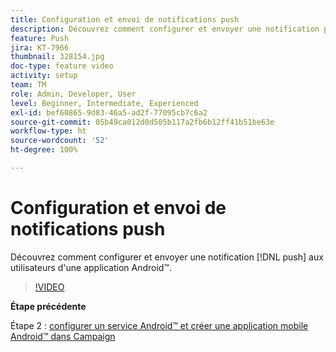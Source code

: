 ```yaml
---
title: Configuration et envoi de notifications push
description: Découvrez comment configurer et envoyer une notification push aux utilisateurs d'applications Android™.
feature: Push
jira: KT-7966
thumbnail: 328154.jpg
doc-type: feature video
activity: setup
team: TM
role: Admin, Developer, User
level: Beginner, Intermediate, Experienced
exl-id: bef60865-9d83-46a5-ad2f-77095cb7c6a2
source-git-commit: 05b49ca012d0d505b117a2fb6b12ff41b51be63e
workflow-type: ht
source-wordcount: '52'
ht-degree: 100%

---
```


# Configuration et envoi de notifications push

Découvrez comment configurer et envoyer une notification [!DNL push] aux utilisateurs d&#39;une application Android™.

>[!VIDEO](https://video.tv.adobe.com/v/328154?quality=12&learn=on)

**Étape précédente**

Étape 2 : [configurer un service Android™ et créer une application mobile Android™ dans Campaign](/help/tutorial-get-started-with-push-notifications-for-android/configure-an-android-service-in-campaign.md)
